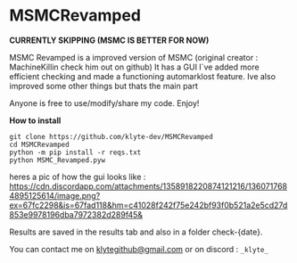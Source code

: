 # MSMCRevamped
****CURRENTLY SKIPPING (MSMC IS BETTER FOR NOW)****

MSMC Revamped is a improved version of MSMC (original creator : MachineKillin check him out on github)
It has a GUI I`ve added more efficient checking and made a functioning automarklost feature. Ive also improved some other things but thats the main part

Anyone is free to use/modify/share my code. Enjoy!


**How to install**
```
git clone https://github.com/klyte-dev/MSMCRevamped
cd MSMCRevamped
python -m pip install -r reqs.txt
python MSMC_Revamped.pyw
```
heres a pic of how the gui looks like :
https://cdn.discordapp.com/attachments/1358918220874121216/1360717684895125614/image.png?ex=67fc2298&is=67fad118&hm=c41028f242f75e242bf93f0b521a2e5cd27d853e9978196dba7972382d289f45&

Results are saved in the results tab and also in a folder check-{date}.

You can contact me on klytegithub@gmail.com or on discord : ```_klyte_```
